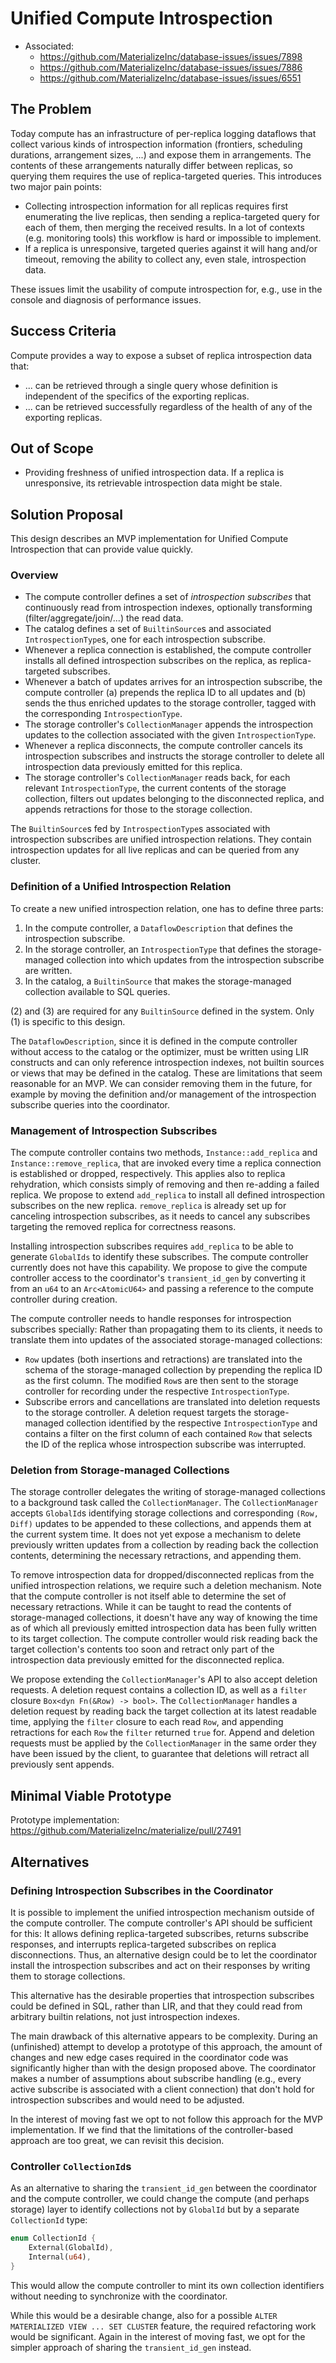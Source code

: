 # Unified Compute Introspection

- Associated:
  - https://github.com/MaterializeInc/database-issues/issues/7898
  - https://github.com/MaterializeInc/database-issues/issues/7886
  - https://github.com/MaterializeInc/database-issues/issues/6551

## The Problem

Today compute has an infrastructure of per-replica logging dataflows that collect various kinds of introspection information (frontiers, scheduling durations, arrangement sizes, ...) and expose them in arrangements.
The contents of these arrangements naturally differ between replicas, so querying them requires the use of replica-targeted queries.
This introduces two major pain points:

- Collecting introspection information for all replicas requires first enumerating the live replicas, then sending a replica-targeted query for each of them, then merging the received results.
  In a lot of contexts (e.g. monitoring tools) this workflow is hard or impossible to implement.
- If a replica is unresponsive, targeted queries against it will hang and/or timeout, removing the ability to collect any, even stale, introspection data.

These issues limit the usability of compute introspection for, e.g., use in the console and diagnosis of performance issues.

## Success Criteria

Compute provides a way to expose a subset of replica introspection data that:

- ... can be retrieved through a single query whose definition is independent of the specifics of the exporting replicas.
- ... can be retrieved successfully regardless of the health of any of the exporting replicas.

## Out of Scope

- Providing freshness of unified introspection data.
  If a replica is unresponsive, its retrievable introspection data might be stale.

## Solution Proposal

This design describes an MVP implementation for Unified Compute Introspection that can provide value quickly.

### Overview

- The compute controller defines a set of _introspection subscribes_ that continuously read from introspection indexes, optionally transforming (filter/aggregate/join/...) the read data.
- The catalog defines a set of `BuiltinSource`s and associated `IntrospectionType`s, one for each introspection subscribe.
- Whenever a replica connection is established, the compute controller installs all defined introspection subscribes on the replica, as replica-targeted subscribes.
- Whenever a batch of updates arrives for an introspection subscribe, the compute controller (a) prepends the replica ID to all updates and (b) sends the thus enriched updates to the storage controller, tagged with the corresponding `IntrospectionType`.
- The storage controller's `CollectionManager` appends the introspection updates to the collection associated with the given `IntrospectionType`.
- Whenever a replica disconnects, the compute controller cancels its introspection subscribes and instructs the storage controller to delete all introspection data previously emitted for this replica.
- The storage controller's `CollectionManager` reads back, for each relevant `IntrospectionType`, the current contents of the storage collection, filters out updates belonging to the disconnected replica, and appends retractions for those to the storage collection.

The `BuiltinSource`s fed by `IntrospectionType`s associated with introspection subscribes are unified introspection relations.
They contain introspection updates for all live replicas and can be queried from any cluster.

### Definition of a Unified Introspection Relation

To create a new unified introspection relation, one has to define three parts:

1. In the compute controller, a `DataflowDescription` that defines the introspection subscribe.
2. In the storage controller, an `IntrospectionType` that defines the storage-managed collection into which updates from the introspection subscribe are written.
3. In the catalog, a `BuiltinSource` that makes the storage-managed collection available to SQL queries.

(2) and (3) are required for any `BuiltinSource` defined in the system. Only (1) is specific to this design.

The `DataflowDescription`, since it is defined in the compute controller without access to the catalog or the optimizer, must be written using LIR constructs and can only reference introspection indexes, not builtin sources or views that may be defined in the catalog.
These are limitations that seem reasonable for an MVP.
We can consider removing them in the future, for example by moving the definition and/or management of the introspection subscribe queries into the coordinator.

### Management of Introspection Subscribes

The compute controller contains two methods, `Instance::add_replica` and `Instance::remove_replica`, that are invoked every time a replica connection is established or dropped, respectively.
This applies also to replica rehydration, which consists simply of removing and then re-adding a failed replica.
We propose to extend `add_replica` to install all defined introspection subscribes on the new replica.
`remove_replica` is already set up for canceling introspection subscribes, as it needs to cancel any subscribes targeting the removed replica for correctness reasons.

Installing introspection subscribes requires `add_replica` to be able to generate `GlobalIds` to identify these subscribes.
The compute controller currently does not have this capability.
We propose to give the compute controller access to the coordinator's `transient_id_gen` by converting it from an `u64` to an `Arc<AtomicU64>` and passing a reference to the compute controller during creation.

The compute controller needs to handle responses for introspection subscribes specially:
Rather than propagating them to its clients, it needs to translate them into updates of the associated storage-managed collections:

- `Row` updates (both insertions and retractions) are translated into the schema of the storage-managed collection by prepending the replica ID as the first column.
  The modified `Row`s are then sent to the storage controller for recording under the respective `IntrospectionType`.
- Subscribe errors and cancellations are translated into deletion requests to the storage controller.
  A deletion request targets the storage-managed collection identified by the respective `IntrospectionType` and contains a filter on the first column of each contained `Row` that selects the ID of the replica whose introspection subscribe was interrupted.

### Deletion from Storage-managed Collections

The storage controller delegates the writing of storage-managed collections to a background task called the `CollectionManager`.
The `CollectionManager` accepts `GlobalId`s identifying storage collections and corresponding `(Row, Diff)` updates to be appended to these collections, and appends them at the current system time.
It does not yet expose a mechanism to delete previously written updates from a collection by reading back the collection contents, determining the necessary retractions, and appending them.

To remove introspection data for dropped/disconnected replicas from the unified introspection relations, we require such a deletion mechanism.
Note that the compute controller is not itself able to determine the set of necessary retractions.
While it can be taught to read the contents of storage-managed collections, it doesn't have any way of knowing the time as of which all previously emitted introspection data has been fully written to its target collection.
The compute controller would risk reading back the target collection's contents too soon and retract only part of the introspection data previously emitted for the disconnected replica.

We propose extending the `CollectionManager`'s API to also accept deletion requests.
A deletion request contains a collection ID, as well as a `filter` closure `Box<dyn Fn(&Row) -> bool>`.
The `CollectionManager` handles a deletion request by reading back the target collection at its latest readable time, applying the `filter` closure to each read `Row`, and appending retractions for each `Row` the `filter` returned `true` for.
Append and deletion requests must be applied by the `CollectionManager` in the same order they have been issued by the client, to guarantee that deletions will retract all previously sent appends.

## Minimal Viable Prototype

Prototype implementation: https://github.com/MaterializeInc/materialize/pull/27491

## Alternatives

### Defining Introspection Subscribes in the Coordinator

It is possible to implement the unified introspection mechanism outside of the compute controller.
The compute controller's API should be sufficient for this:
It allows defining replica-targeted subscribes, returns subscribe responses, and interrupts replica-targeted subscribes on replica disconnections.
Thus, an alternative design could be to let the coordinator install the introspection subscribes and act on their responses by writing them to storage collections.

This alternative has the desirable properties that introspection subscribes could be defined in SQL, rather than LIR, and that they could read from arbitrary builtin relations, not just introspection indexes.

The main drawback of this alternative appears to be complexity.
During an (unfinished) attempt to develop a prototype of this approach, the amount of changes and new edge cases required in the coordinator code was significantly higher than with the design proposed above.
The coordinator makes a number of assumptions about subscribe handling (e.g., every active subscribe is associated with a client connection) that don't hold for introspection subscribes and would need to be adjusted.

In the interest of moving fast we opt to not follow this approach for the MVP implementation.
If we find that the limitations of the controller-based approach are too great, we can revisit this decision.

### Controller `CollectionId`s

As an alternative to sharing the `transient_id_gen` between the coordinator and the compute controller, we could change the compute (and perhaps storage) layer to identify collections not by `GlobalId` but by a separate `CollectionId` type:

```rust
enum CollectionId {
    External(GlobalId),
    Internal(u64),
}
```

This would allow the compute controller to mint its own collection identifiers without needing to synchronize with the coordinator.

While this would be a desirable change, also for a possible `ALTER MATERIALIZED VIEW ... SET CLUSTER` feature, the required refactoring work would be significant.
Again in the interest of moving fast, we opt for the simpler approach of sharing the `transient_id_gen` instead.
